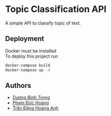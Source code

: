 # Topic Classification API

A simple API to classify topic of text.


## Deployment

Docker must be installed  
To deploy this project run
```bash
docker-compose build 
docker-compose up -d
```


## Authors

- [Dương Bình Trọng](https://www.github.com/princ3od)
- [Phạm Đức Hoàng](https://github.com/PRID021)  
- [Trần Đặng Hoàng Anh](https://github.com/TranDangHoangAnh)